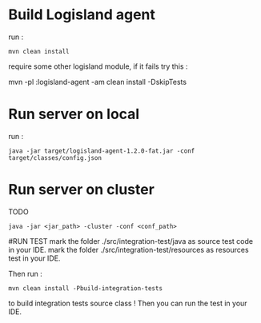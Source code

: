 # Build Logisland agent

run :

    mvn clean install
    
require some other logisland module, if it fails try this :

mvn -pl :logisland-agent -am clean install -DskipTests

# Run server on local
run :

    java -jar target/logisland-agent-1.2.0-fat.jar -conf target/classes/config.json

# Run server on cluster

TODO

    java -jar <jar_path> -cluster -conf <conf_path>

#RUN TEST mark the folder ./src/integration-test/java as source test code in your IDE. mark the folder ./src/integration-test/resources as resources test in your IDE.

Then run :

    mvn clean install -Pbuild-integration-tests

to build integration tests source class ! Then you can run the test in your IDE.